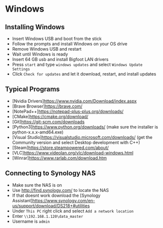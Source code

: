 # Windows

## Installing Windows

- Insert Windows USB and boot from the stick
- Follow the prompts and install Windows on your OS drive
- Remove Windows USB and restart
- Wait until Windows is ready
- Insert 64 GB usb and install Bigfoot LAN drivers
- Press `start` and type `windows updates` and select `Windows Update Settings`
- Click `Check for updates` and let it download, restart, and install updates

## Typical Programs

- [Nvidia Drivers]<https://www.nvidia.com/Download/index.aspx>
- [Brave Browser]<https://brave.com/>
- [NotePad++]<https://notepad-plus-plus.org/downloads/>
- [CMake]<https://cmake.org/download/>
- [Git]<https://git-scm.com/downloads>
- [Python3]<https://www.python.org/downloads/> (make sure the installer is python-x.x.x-amd64.exe)
- [Visual Studio]<https://visualstudio.microsoft.com/downloads/> (get the Community version and select Desktop development with C++)
- [Steam]<https://store.steampowered.com/about/>
- [VLC]<https://www.videolan.org/vlc/download-windows.html>
- [Winrar]<https://www.rarlab.com/download.htm>

## Connecting to Synology NAS

- Make sure the NAS is on
- Use <http://find.synology.com/> to locate the NAS
- If that doesnt work download the [Synology Assistant]<https://www.synology.com/en-us/support/download/DS218+#utilities>
- Under `This PC` right click and select `Add a network location`
- Enter `\\192.168.1.120\data_master`
- Username is `admin`
